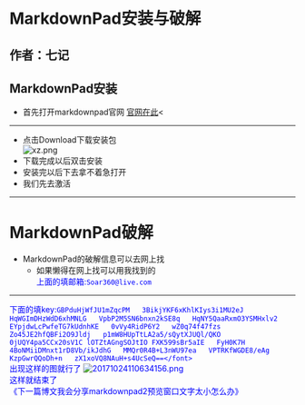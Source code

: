 # MarkdownPad安装与破解  
## 作者：七记
## MarkdownPad安装
- 首先打开markdownpad官网
[官网在此](http://markdownpad.com/)<
---
- 点击Download下载安装包  
![xz.png](https://s2.loli.net/2024/07/05/NXrt5VOh16cbKRu.png)  
- 下载完成以后双击安装  
- 安装完以后下去拿不着急打开  
- 我们先去激活
- ---
# MarkdownPad破解
+ MarkdownPad的破解信息可以去网上找  
	+ 如果懒得在网上找可以用我找到的  
<font color='blue'>上面的填邮箱:`Soar360@live.com`  
---
下面的填key:```GBPduHjWfJU1mZqcPM  
3BikjYKF6xKhlKIys3i1MU2eJ  
HqWGImDHzWdD6xhMNLG  
VpbP2M5SN6bnxn2kSE8q  
HqNY5QaaRxmO3YSMHxlv2  
EYpjdwLcPwfeTG7kUdnhKE  
0vVy4RidP6Y2  
wZ0q74f47fzs Zo45JE2hfQBFi2O9Jldj  
p1mW8HUpTtLA2a5/sQytXJUQl/QKO  
0jUQY4pa5CCx20sV1C lOTZtAGngSOJtIO FXK599sBr5aIE  
FyH0K7H  
4BoNMiiDMnxt1rD8Vb/ikJdhG  
MMQr0R4B+L3nWU97ea  
VPTRKfWGDE8/eAg  
KzpGwrQQoDh+n  
zX1xoVQ8NAuH+s4UcSeQ==</font>```  
出现这样的图就行了
![20171024110634156.png](https://s2.loli.net/2024/07/05/xYSEITLO2opvdh5.png)  
这样就结束了  
《下一篇博文我会分享markdownpad2预览窗口文字太小怎么办》